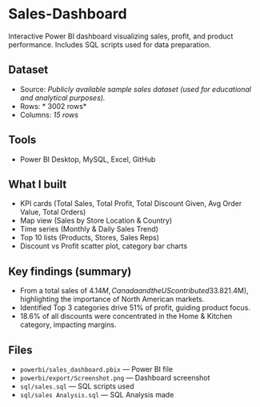 # Sales-Dashboard

Interactive Power BI dashboard visualizing sales, profit, and product performance. Includes SQL scripts used for data preparation.


## Dataset
- Source: *Publicly available sample sales dataset (used for educational and analytical purposes).*
- Rows: * 3002 rows*
- Columns: *15 rows*


## Tools
- Power BI Desktop, MySQL, Excel, GitHub


## What I built
- KPI cards (Total Sales, Total Profit, Total Discount Given, Avg Order Value, Total Orders)
- Map view (Sales by Store Location & Country)
- Time series (Monthly & Daily Sales Trend)
- Top 10 lists (Products, Stores, Sales Reps)
- Discount vs Profit scatter plot, category bar charts


## Key findings (summary)
- From a total sales of $4.14M, Canada and the US contributed 33.82% ($1.4M), highlighting the importance of North American markets.
- Identified Top 3 categories drive 51% of profit, guiding product focus.
- 18.6% of all discounts were concentrated in the Home & Kitchen category, impacting margins.


## Files
- `powerbi/sales_dashboard.pbix` — Power BI file
- `powerbi/export/Screenshot.png` — Dashboard screenshot
- `sql/sales.sql` — SQL scripts used
- `sql/sales Analysis.sql` — SQL Analysis made

